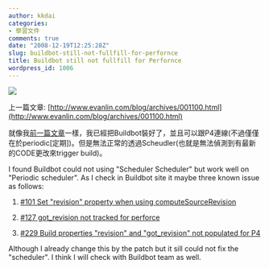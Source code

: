 ```yaml
---
author: kkdai
categories:
- 學習文件
comments: true
date: "2008-12-19T12:25:28Z"
slug: buildbot-still-not-fullfill-for-perfornce
title: Buildbot still not fullfill for Perfornce
wordpress_id: 1006
---
```


[![](http://www.axosoft.com/images/partners/Perforce.gif)](http://www.perforce.com)

 

上一篇文章: [http://www.evanlin.com/blog/archives/001100.html](http://www.evanlin.com/blog/archives/001100.html)

 

就像我[前一篇文章](http://www.evanlin.com/blog/archives/001100.html)一樣，我已經把Buildbot裝好了，並且可以跟P4連線(不過僅僅在於periodic[定期])。但是無法正常的透過Scheudler(也就是無法偵測到有最新的CODE更改來trigger build)。

 

I found Buildbot could not using "Scheduler Scheduler" but work well on "Periodic scheduler". As I check in Buildbot site it maybe three known issue as follows:

 

  
  1. [#101 Set "revision" property when using computeSourceRevision](http://buildbot.net/trac/ticket/101)
   
  2. [#127 got_revision not tracked for perforce](http://buildbot.net/trac/ticket/127)
   
  3. [#229 Build properties "revision" and "got_revision" not populated for P4](http://buildbot.net/trac/ticket/229)
 

Although I already change this by the patch but it sill could not fix the "scheduler". I think I will check with Buildbot team as well.
